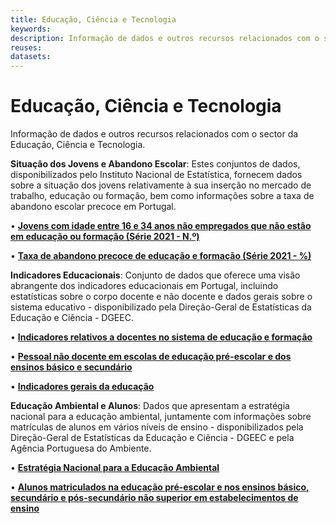 ```yaml
---
title: Educação, Ciência e Tecnologia
keywords:
description: Informação de dados e outros recursos relacionados com o sector da Educação, Ciência e Tecnologia.
reuses:
datasets:
---
```

# Educação, Ciência e Tecnologia

Informação de dados e outros recursos relacionados com o sector da Educação, Ciência e Tecnologia.

**Situação dos Jovens e Abandono Escolar**: Estes conjuntos de dados, disponibilizados pelo Instituto Nacional de Estatística, fornecem dados sobre a situação dos jovens relativamente à sua inserção no mercado de trabalho, educação ou formação, bem como informações sobre a taxa de abandono escolar precoce em Portugal.

•	[**Jovens com idade entre 16 e 34 anos não empregados que não estão em educação ou formação (Série 2021 - N.º)**](https://dados.gov.pt/pt/datasets/jovens-com-idade-entre-16-e-34-anos-nao-empregados-que-nao-estao-em-educacao-ou-formacao-serie-2021-n-o-1/)

•	[**Taxa de abandono precoce de educação e formação (Série 2021 - %)**](https://dados.gov.pt/pt/datasets/taxa-de-abandono-precoce-de-educacao-e-formacao-serie-2021-1/)



**Indicadores Educacionais**: Conjunto de dados que oferece uma visão abrangente dos indicadores educacionais em Portugal, incluindo estatísticas sobre o corpo docente e não docente e dados gerais sobre o sistema educativo - disponibilizado pela Direção-Geral de Estatísticas da Educação e Ciência - DGEEC.

•	[**Indicadores relativos a docentes no sistema de educação e formação**](https://dados.gov.pt/pt/datasets/indicadores-relativos-a-docentes-no-sistema-de-educacao-e-formacao/)

•	[**Pessoal não docente em escolas de educação pré-escolar e dos ensinos básico e secundário**](https://dados.gov.pt/pt/datasets/pessoal-nao-docente-em-escolas-de-educacao-pre-escolar-e-dos-ensinos-basico-e-secundario/)

•	[**Indicadores gerais da educação**](https://dados.gov.pt/pt/datasets/indicadores-gerais-da-educacao/)

**Educação Ambiental e Alunos**: Dados que apresentam a estratégia nacional para a educação ambiental, juntamente com informações sobre matrículas de alunos em vários níveis de ensino - disponibilizados pela Direção-Geral de Estatísticas da Educação e Ciência - DGEEC
 e pela Agência Portuguesa do Ambiente.

•	[**Estratégia Nacional para a Educação Ambiental**](https://dados.gov.pt/pt/datasets/estrategia-nacional-para-a-educacao-ambiental/)

•	[**Alunos matriculados na educação pré-escolar e nos ensinos básico, secundário e pós-secundário não superior em estabelecimentos de ensino**](https://dados.gov.pt/pt/datasets/alunos-matriculados-na-educacao-pre-escolar-e-nos-ensinos-basico-secundario-e-pos-secundario-nao-superior-em-estabelecimentos-de-ensino/)


